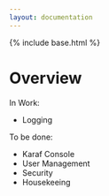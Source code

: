 ```yaml
---
layout: documentation
---
```


{% include base.html %}

# Overview

In Work:

- Logging

To be done:

- Karaf Console
- User Management
- Security
- Housekeeing
